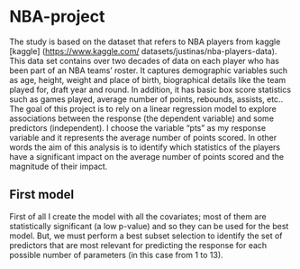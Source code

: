 # NBA-project
The study is based on the dataset that refers to NBA players from kaggle [kaggle] (https://www.kaggle.com/
datasets/justinas/nba-players-data). This data set contains over two decades of data on each player who
has been part of an NBA teams’ roster. It captures demographic variables such as age, height, weight and
place of birth, biographical details like the team played for, draft year and round. In addition, it has basic
box score statistics such as games played, average number of points, rebounds, assists, etc..
The goal of this project is to rely on a linear regression model to explore associations between the
response (the dependent variable) and some predictors (independent). I choose the variable “pts” as my
response variable and it represents the average number of points scored. In other words the aim of this
analysis is to identify which statistics of the players have a significant impact on the average number of
points scored and the magnitude of their impact.

## First model

First of all I create the model with all the covariates; most of them are statistically significant (a low p-value) and so
they can be used for the best model. But, we must perform a best subset selection to identify the set of
predictors that are most relevant for predicting the response for each possible number of parameters (in this
case from 1 to 13).
